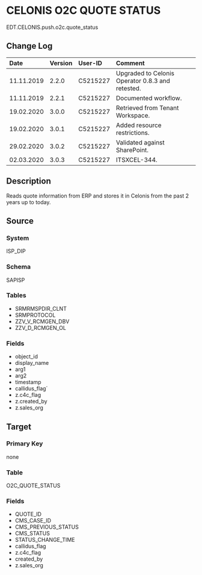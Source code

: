 # CELONIS O2C QUOTE STATUS
EDT.CELONIS.push.o2c.quote_status


## Change Log
|   Date        |   Version |   User-ID     |   Comment     |
|   :--         |   :--     |   :--         |   :--         |
|   11.11.2019  |   2.2.0   |   C5215227    |   Upgraded to Celonis Operator 0.8.3 and retested.    |
|   11.11.2019  |   2.2.1   |   C5215227    |   Documented workflow.    |
|   19.02.2020  |   3.0.0   |   C5215227    |   Retrieved from Tenant Workspace.    |
|   19.02.2020  |   3.0.1   |   C5215227    |   Added resource restrictions.    |
|   29.02.2020  |   3.0.2   |   C5215227    |   Validated against SharePoint.    |
|   02.03.2020  |   3.0.3   |   C5215227    |   ITSXCEL-344.    |


## Description
Reads quote information from ERP and stores it in Celonis from the past 2 years up to today.


## Source

### System
ISP_DIP

### Schema
SAPISP

### Tables
- SRMRMSPDIR_CLNT
- SRMPROTOCOL
- ZZV_V_RCMGEN_DBV
- ZZV_D_RCMGEN_OL

### Fields
- object_id
- display_name
- arg1
- arg2
- timestamp
- callidus_flag´
- z.c4c_flag
- z.created_by
- z.sales_org


## Target

### Primary Key
none

### Table
O2C_QUOTE_STATUS

### Fields
- QUOTE_ID
- CMS_CASE_ID
- CMS_PREVIOUS_STATUS
- CMS_STATUS
- STATUS_CHANGE_TIME
- callidus_flag
- z.c4c_flag
- created_by
- z.sales_org